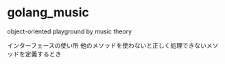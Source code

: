 # golang_music

object-oriented playground by music theory

インターフェースの使い所
他のメソッドを使わないと正しく処理できないメソッドを定義するとき